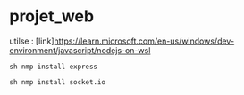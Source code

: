 # projet_web

utilse : [link]https://learn.microsoft.com/en-us/windows/dev-environment/javascript/nodejs-on-wsl

```sh nmp install express```

```sh nmp install socket.io```
